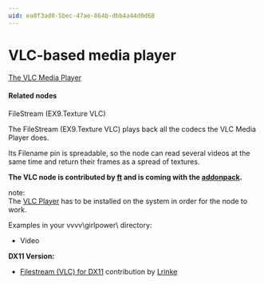 ```yaml
---
uid: ea0f3ad0-5bec-47ae-864b-dbb4a44d0d68
---
```


# VLC-based media player


<a href="http://www.videolan.org/vlc/index.html" class="extURL" target="_blank">The VLC Media Player</a>  

#### Related nodes
<span class="node">FileStream (EX9.Texture VLC)</span>  


The <span class="node">FileStream (EX9.Texture VLC)</span> plays back all the codecs the VLC Media Player does.  

Its <span class="pin">Filename</span> pin is spreadable, so the node can read several videos at the same time and return their frames as a spread of textures.  

**The VLC node is contributed by <span class="user"><a href="https://vvvv.org/users/ft" class="extURL" target="_blank">ft</a></span> and is coming with the <a href="https://vvvv.org/downloads#addonpack" class="extURL" target="_blank">addonpack</a>.**  

note:  
The <a href="http://www.videolan.org/vlc/index.html" class="extURL" target="_blank">VLC Player</a> has to be installed on the system in order for the node to work.  
  

Examples in your vvvv\girlpower\ directory:  
* Video  

**DX11 Version:**  
* <a href="https://vvvv.org/contribution/Filestream (VLC) for DX11" class="extURL contribution" target="_blank">Filestream (VLC) for DX11</a> contribution by <span class="user"><a href="https://vvvv.org/users/Lrinke" class="extURL" target="_blank">Lrinke</a></span>  



